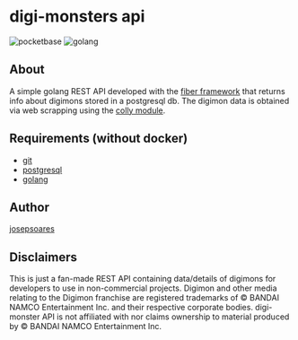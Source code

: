 # digi-monsters api

![pocketbase](https://img.shields.io/badge/PostgreSQL-4169E1.svg?style=for-the-badge&logo=PostgreSQL&logoColor=white) ![golang](https://img.shields.io/badge/Go-00ADD8.svg?style=for-the-badge&logo=Go&logoColor=white)

## About

A simple golang REST API developed with the [fiber framework](https://gofiber.io/) that returns info about digimons stored in a postgresql db. The digimon data is obtained via web scrapping using the [colly module](https://github.com/gocolly/colly).

## Requirements (without docker)

- [git](https://git-scm.com)
- [postgresql](https://www.postgresql.org/)
- [golang](https://go.dev/)

## Author

[josepsoares](https://josepsoares.vercel.app)

## Disclaimers

This is just a fan-made REST API containing data/details of digimons for developers to use in non-commercial projects.
Digimon and other media relating to the Digimon franchise are registered trademarks of © BANDAI NAMCO Entertainment Inc. and their respective corporate bodies. digi-monster API is not affiliated with nor claims ownership to material produced by © BANDAI NAMCO Entertainment Inc.
